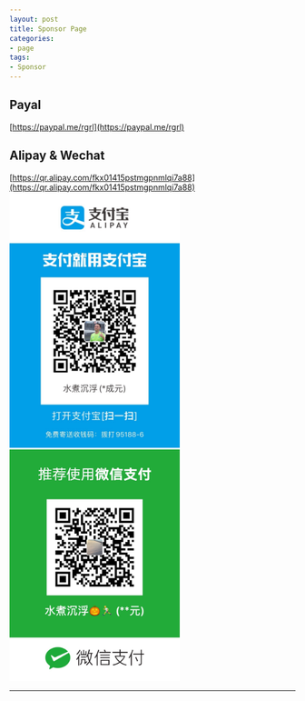 ```yaml
---
layout: post
title: Sponsor Page
categories:
- page
tags:
- Sponsor
---
```


     
	 
## Payal
[https://paypal.me/rgrl](https://paypal.me/rgrl)

## Alipay & Wechat
[https://qr.alipay.com/fkx01415pstmgpnmlqi7a88](https://qr.alipay.com/fkx01415pstmgpnmlqi7a88)  
<img src="/media/pic/alipay_collect.jpg" width="300px">
<img src="/media/pic/IMG_4311.JPG" width="300px">


----
